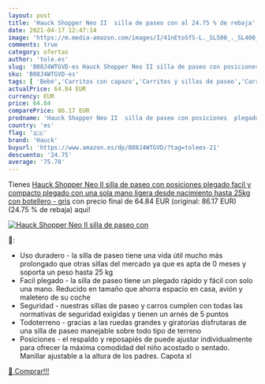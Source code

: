 ```yaml
---
layout: post
title: 'Hauck Shopper Neo II  silla de paseo con al 24.75 % de rebaja'
date: 2021-04-17 12:47:14
image: 'https://m.media-amazon.com/images/I/41nEtoSfS-L._SL500_._SL400_.jpg'
comments: true
category: ofertas
author: 'tole.es'
slug: 'B08J4WTGVD-es Hauck Shopper Neo II silla de paseo con posiciones plegado...'
sku: 'B08J4WTGVD-es'
tags: [ 'Bebé','Carritos con capazo','Carritos y sillas de paseo','Carritos, sillas de paseo y accesorios','hauck', ]
actualPrice: 64.84 EUR
currency: EUR
price: 64.84
comparePrice: 86.17 EUR
prodname: 'Hauck Shopper Neo II  silla de paseo con posiciones  plegado facil y compacto  plegado con una sola mano  ligera  desde nacimiento hasta 25kg  con botellero - gris'
country: 'es'
flag: '🇪🇸'
brand: 'Hauck'
buyurl: 'https://www.amazon.es/dp/B08J4WTGVD/?tag=tolees-21'
descuento: '24.75'
average: '75.78'
---
```


Tienes [Hauck Shopper Neo II  silla de paseo con posiciones  plegado facil y compacto  plegado con una sola mano  ligera  desde nacimiento hasta 25kg  con botellero - gris](https://www.amazon.es/dp/B08J4WTGVD/?tag=tolees-21) con precio final de  64.84 EUR (original: 86.17 EUR) (24.75 %  de rebaja) aqui!

[![Hauck Shopper Neo II  silla de paseo con](https://m.media-amazon.com/images/I/41nEtoSfS-L._SL500_._SL400_.jpg)](https://www.amazon.es/dp/B08J4WTGVD/?tag=tolees-21)

🔎:

- Uso duradero - la silla de paseo tiene una vida útil mucho más prolongado que otras sillas del mercado ya que es apta de 0 meses y soporta un peso hasta 25 kg
- Facil plegado - la silla de paseo tiene un plegado rápido y fácil con solo una mano. Reducido en tamaño que ahorra espacio en casa, avión y maletero de su coche
- Seguridad - nuestras sillas de paseo y carros cumplen con todas las normativas de seguridad exigidas y tienen un arnés de 5 puntos
- Todoterreno - gracias a las ruedas grandes y giratorias disfrutaras de una silla de paseo manejable sobre todo tipo de terreno
- Posiciones - el respaldo y reposapiés de puede ajustar individualmente para ofrecer la máxima comodidad del niño acostado o sentado. Manillar ajustable a la altura de los padres. Capota xl

[🛒 Comprar!!!](https://www.amazon.es/dp/B08J4WTGVD/?tag=tolees-21)
